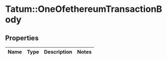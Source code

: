 # Tatum::OneOfethereumTransactionBody

## Properties
Name | Type | Description | Notes
------------ | ------------- | ------------- | -------------

